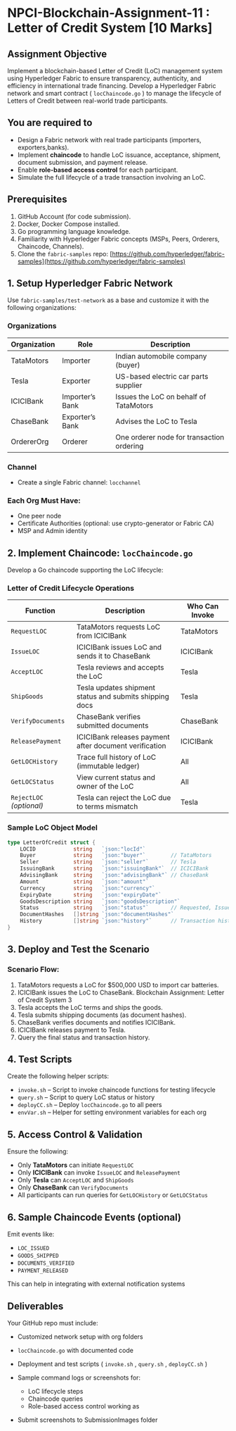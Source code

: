 # NPCI-Blockchain-Assignment-11 :  Letter of Credit System [10 Marks]

## Assignment Objective

Implement a blockchain-based Letter of Credit (LoC) management system using Hyperledger Fabric to ensure transparency, authenticity, and efficiency in international trade financing. Develop a Hyperledger Fabric network and smart contract ( `locChaincode.go` ) to manage the lifecycle of Letters of Credit between real-world trade participants.

## You are required to

* Design a Fabric network with real trade participants (importers, exporters,banks).
* Implement **chaincode** to handle LoC issuance, acceptance, shipment, document submission, and payment release.
* Enable **role-based access control** for each participant.
* Simulate the full lifecycle of a trade transaction involving an LoC.

## Prerequisites

1. GitHub Account (for code submission).
2. Docker, Docker Compose installed.
3. Go programming language knowledge.
4. Familiarity with Hyperledger Fabric concepts (MSPs, Peers, Orderers, Chaincode, Channels).
5. Clone the `fabric-samples` repo: [https://github.com/hyperledger/fabric-samples](https://github.com/hyperledger/fabric-samples)

##  1. Setup Hyperledger Fabric Network

Use `fabric-samples/test-network` as a base and customize it with the following organizations:

### Organizations

| Organization | Role              | Description                                 |
|--------------|-------------------|---------------------------------------------|
| TataMotors   | Importer          | Indian automobile company (buyer)           |
| Tesla        | Exporter          | US-based electric car parts supplier        |
| ICICIBank    | Importer’s Bank   | Issues the LoC on behalf of TataMotors      |
| ChaseBank    | Exporter’s Bank   | Advises the LoC to Tesla                    |
| OrdererOrg   | Orderer           | One orderer node for transaction ordering   |

### Channel

- Create a single Fabric channel: `locchannel`

### Each Org Must Have:

- One peer node
- Certificate Authorities (optional: use crypto-generator or Fabric CA)
- MSP and Admin identity

## 2. Implement Chaincode: `locChaincode.go`

Develop a Go chaincode supporting the LoC lifecycle:

### Letter of Credit Lifecycle Operations

| Function         | Description                                                | Who Can Invoke   |
|------------------|------------------------------------------------------------|------------------|
| `RequestLOC`     | TataMotors requests LoC from ICICIBank                     | TataMotors       |
| `IssueLOC`       | ICICIBank issues LoC and sends it to ChaseBank             | ICICIBank        |
| `AcceptLOC`      | Tesla reviews and accepts the LoC                          | Tesla            |
| `ShipGoods`      | Tesla updates shipment status and submits shipping docs    | Tesla            |
| `VerifyDocuments`| ChaseBank verifies submitted documents                     | ChaseBank        |
| `ReleasePayment` | ICICIBank releases payment after document verification     | ICICIBank        |
| `GetLOCHistory`  | Trace full history of LoC (immutable ledger)               | All              |
| `GetLOCStatus`   | View current status and owner of the LoC                   | All              |
| `RejectLOC` *(optional)* | Tesla can reject the LoC due to terms mismatch    | Tesla            |

### Sample LoC Object Model

```go
type LetterOfCredit struct {
    LOCID            string   `json:"locId"`
    Buyer            string   `json:"buyer"`        // TataMotors
    Seller           string   `json:"seller"`       // Tesla
    IssuingBank      string   `json:"issuingBank"`  // ICICIBank
    AdvisingBank     string   `json:"advisingBank"` // ChaseBank
    Amount           string   `json:"amount"`
    Currency         string   `json:"currency"`
    ExpiryDate       string   `json:"expiryDate"`
    GoodsDescription string   `json:"goodsDescription"`
    Status           string   `json:"status"`       // Requested, Issued, Accepted, Shipped, Verified, Paid, Rejected
    DocumentHashes   []string `json:"documentHashes"`
    History          []string `json:"history"`      // Transaction history logs
}
```

## 3. Deploy and Test the Scenario

### Scenario Flow:
1. TataMotors requests a LoC for $500,000 USD to import car batteries.
2. ICICIBank issues the LoC to ChaseBank.
Blockchain Assignment: Letter of Credit System 3
3. Tesla accepts the LoC terms and ships the goods.
4. Tesla submits shipping documents (as document hashes).
5. ChaseBank verifies documents and notifies ICICIBank.
6. ICICIBank releases payment to Tesla.
7. Query the final status and transaction history.

## 4. Test Scripts

Create the following helper scripts:

* `invoke.sh` – Script to invoke chaincode functions for testing lifecycle
* `query.sh` – Script to query LoC status or history
* `deployCC.sh` – Deploy `locChaincode.go` to all peers
* `envVar.sh` – Helper for setting environment variables for each org

## 5. Access Control & Validation

Ensure the following:

* Only **TataMotors** can initiate `RequestLOC`
* Only **ICICIBank** can invoke `IssueLOC` and `ReleasePayment`
* Only **Tesla** can `AcceptLOC` and `ShipGoods`
* Only **ChaseBank** can `VerifyDocuments`
* All participants can run queries for `GetLOCHistory` or `GetLOCStatus`

## 6. Sample Chaincode Events (optional)

Emit events like:

* `LOC_ISSUED`
* `GOODS_SHIPPED`
* `DOCUMENTS_VERIFIED`
* `PAYMENT_RELEASED`

This can help in integrating with external notification systems

## Deliverables

Your GitHub repo must include:

* Customized network setup with org folders
* `locChaincode.go` with documented code
* Deployment and test scripts ( `invoke.sh` , `query.sh` , `deployCC.sh` )
* Sample command logs or screenshots for:
  
    * LoC lifecycle steps
    * Chaincode queries
    * Role-based access control working as
* Submit screenshots to SubmissionImages folder

